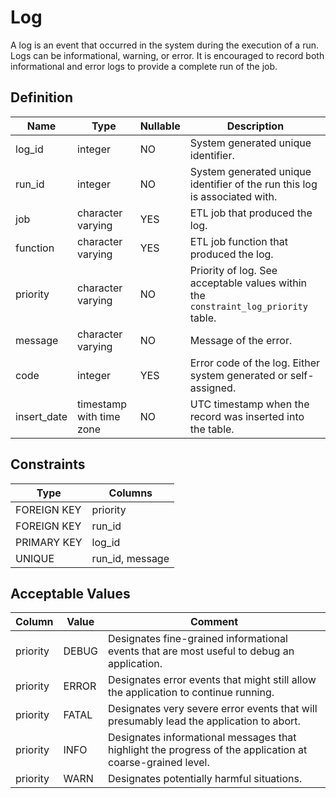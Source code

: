 # Log

A log is an event that occurred in the system during the execution of a run. Logs can be informational, warning, or error. It is encouraged to record both informational and error logs to provide a complete run of the job.

## Definition

<!-- definition -->
| Name        | Type                     | Nullable | Description                                                                        |
| ----------- | ------------------------ | -------- | ---------------------------------------------------------------------------------- |
| log_id      | integer                  | NO       | System generated unique identifier.                                                |
| run_id      | integer                  | NO       | System generated unique identifier of the run this log is associated with.         |
| job         | character varying        | YES      | ETL job that produced the log.                                                     |
| function    | character varying        | YES      | ETL job function that produced the log.                                            |
| priority    | character varying        | NO       | Priority of log. See acceptable values within the `constraint_log_priority` table. |
| message     | character varying        | NO       | Message of the error.                                                              |
| code        | integer                  | YES      | Error code of the log. Either system generated or self-assigned.                   |
| insert_date | timestamp with time zone | NO       | UTC timestamp when the record was inserted into the table.                         |
<!-- definitionstop -->

## Constraints

<!-- constraint -->
| Type        | Columns         |
| ----------- | --------------- |
| FOREIGN KEY | priority        |
| FOREIGN KEY | run_id          |
| PRIMARY KEY | log_id          |
| UNIQUE      | run_id, message |
<!-- constraintstop -->

## Acceptable Values

<!-- acceptablevalues -->
| Column   | Value | Comment                                                                                                   |
| -------- | ----- | --------------------------------------------------------------------------------------------------------- |
| priority | DEBUG | Designates fine-grained informational events that are most useful to debug an application.                |
| priority | ERROR | Designates error events that might still allow the application to continue running.                       |
| priority | FATAL | Designates very severe error events that will presumably lead the application to abort.                   |
| priority | INFO  | Designates informational messages that highlight the progress of the application at coarse-grained level. |
| priority | WARN  | Designates potentially harmful situations.                                                                |
<!-- acceptablevaluesstop -->

